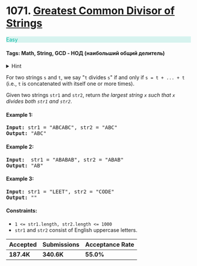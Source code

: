 # 1071. [Greatest Common Divisor of Strings](https://leetcode.com/problems/greatest-common-divisor-of-strings)

<p style="color:rgb(0 184 163);background-color:rgb(0 184 163/.15)">
    Easy
</p>

#### Tags: Math, String, GCD - НОД (наибольший общий делитель)

<details>
<summary>Hint </summary>
The greatest common divisor must be a prefix of each string, so we can try all prefixes.
</details>

For two strings `s` and `t`, we say "`t` divides `s`" if and only if `s = t + ... + t` (i.e., `t` is concatenated with
itself one or
more times).

Given two strings `str1` and `str2`, return _the largest string `x` such that `x` divides both `str1` and `str2`_.

#### Example 1:

<pre>
<b>Input:</b> str1 = "ABCABC", str2 = "ABC"
<b>Output:</b> "ABC"
</pre>

#### Example 2:

<pre>
<b>Input: </b> str1 = "ABABAB", str2 = "ABAB"
<b>Output:</b> "AB"
</pre>

#### Example 3:

<pre>
<b>Input:</b> str1 = "LEET", str2 = "CODE"
<b>Output:</b> ""
</pre>

#### Constraints:

* `1 <= str1.length, str2.length <= 1000`
* `str1` and `str2` consist of English uppercase letters.

| Accepted   | Submissions | Acceptance Rate |
|------------|-------------|-----------------|
| **187.4K** | **340.6K**  | **55.0%**       |